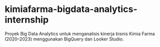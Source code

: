 # kimiafarma-bigdata-analytics-internship
Proyek Big Data Analytics untuk menganalisis kinerja bisnis Kimia Farma (2020–2023) menggunakan BigQuery dan Looker Studio. 
